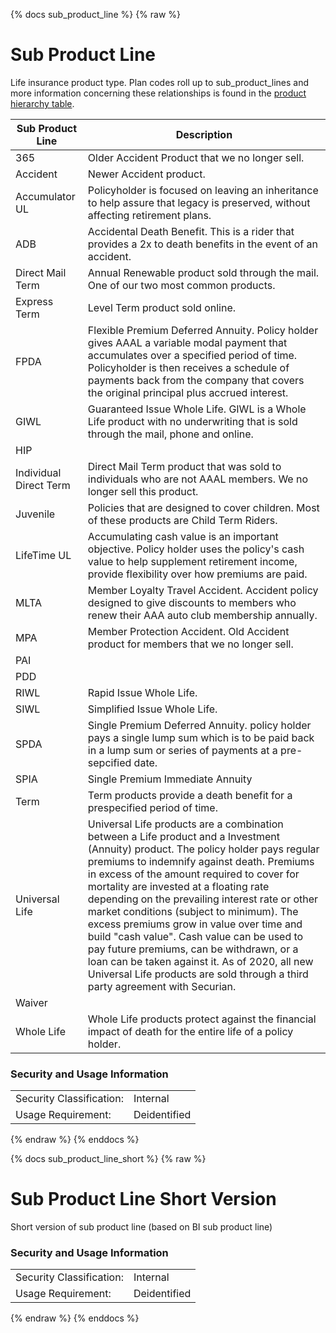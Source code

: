 {% docs sub_product_line %}
{% raw %}

# Sub Product Line

Life insurance product type. Plan codes roll up to sub_product_lines and
more information concerning these relationships is found in the
<a href="#!/source/source.data_platform.mde.product_hierarchy" target="_blank">product hierarchy table</a>.


| Sub Product Line       | Description                                                                                                                                                                                                                                                                                                                                                                                                                                                                                                                                                                                                                                             |
|------------------------|---------------------------------------------------------------------------------------------------------------------------------------------------------------------------------------------------------------------------------------------------------------------------------------------------------------------------------------------------------------------------------------------------------------------------------------------------------------------------------------------------------------------------------------------------------------------------------------------------------------------------------------------------------|
| 365                    | Older Accident Product that we no longer sell.                                                                                                                                                                                                                                                                                                                                                                                                                                                                                                                                                                                                          |
| Accident               | Newer Accident product.                                                                                                                                                                                                                                                                                                                                                                                                                                                                                                                                                                                                                                 |
| Accumulator UL         | Policyholder is focused on leaving an inheritance to help assure that legacy is preserved, without affecting retirement plans.                                                                                                                                                                                                                                                                                                                                                                                                                                                                                                                          |
| ADB                    | Accidental Death Benefit. This is a rider that provides a 2x to death benefits in the event of an accident.                                                                                                                                                                                                                                                                                                                                                                                                                                                                                                                                             |
| Direct Mail Term       | Annual Renewable product sold through the mail. One of our two most common products.                                                                                                                                                                                                                                                                                                                                                                                                                                                                                                                                                                    |
| Express Term           | Level Term product sold online.                                                                                                                                                                                                                                                                                                                                                                                                                                                                                                                                                                                                                         |
| FPDA                   | Flexible Premium Deferred Annuity. Policy holder gives AAAL a variable modal payment that accumulates over a specified period of time. Policyholder is then receives a schedule of payments back from the company that covers the original principal plus accrued interest.                                                                                                                                                                                                                                                                                                                                                                             |
| GIWL                   | Guaranteed Issue Whole Life. GIWL is a Whole Life product with no underwriting that is sold through the mail, phone and online.                                                                                                                                                                                                                                                                                                                                                                                                                                                                                                                         |
| HIP                    |                                                                                                                                                                                                                                                                                                                                                                                                                                                                                                                                                                                                                                                         |
| Individual Direct Term | Direct Mail Term product that was sold to individuals who are not AAAL members. We no longer sell this product.                                                                                                                                                                                                                                                                                                                                                                                                                                                                                                                                         |
| Juvenile               | Policies that are designed to cover children. Most of these products are Child Term Riders.                                                                                                                                                                                                                                                                                                                                                                                                                                                                                                                                                             |
| LifeTime UL            | Accumulating cash value is an important objective. Policy holder uses the policy's cash value to help supplement retirement income,  provide flexibility over how premiums are paid.                                                                                                                                                                                                                                                                                                                                                                                                                                                                    |
| MLTA                   | Member Loyalty Travel Accident. Accident policy designed to give discounts to members who renew their AAA auto club membership annually.                                                                                                                                                                                                                                                                                                                                                                                                                                                                                                                |
| MPA                    | Member Protection Accident. Old Accident product for members that we no longer sell.                                                                                                                                                                                                                                                                                                                                                                                                                                                                                                                                                                    |
| PAI                    |                                                                                                                                                                                                                                                                                                                                                                                                                                                                                                                                                                                                                                                         |
| PDD                    |                                                                                                                                                                                                                                                                                                                                                                                                                                                                                                                                                                                                                                                         |
| RIWL                   | Rapid Issue Whole Life.                                                                                                                                                                                                                                                                                                                                                                                                                                                                                                                                                                                                                                 |
| SIWL                   | Simplified Issue Whole Life.                                                                                                                                                                                                                                                                                                                                                                                                                                                                                                                                                                                                                            |
| SPDA                   | Single Premium Deferred Annuity. policy holder pays a single lump sum which is to be paid back in a lump sum or series of payments at a pre-sepcified date.                                                                                                                                                                                                                                                                                                                                                                                                                                                                                             |
| SPIA                   | Single Premium Immediate Annuity                                                                                                                                                                                                                                                                                                                                                                                                                                                                                                                                                                                                                        |
| Term                   | Term products provide a death benefit for a prespecified period of time.                                                                                                                                                                                                                                                                                                                                                                                                                                                                                                                                                                                |
| Universal Life         | Universal Life products are a combination between a Life product and a Investment (Annuity) product.  The policy holder pays regular premiums to indemnify against death. Premiums in excess of the amount required to cover for mortality are invested at a  floating rate depending on the prevailing interest rate  or other market conditions (subject to minimum).  The excess premiums grow in value over time and build "cash value". Cash value can be used to pay future premiums, can be withdrawn,  or a loan can be taken against it.   As of 2020, all new Universal Life products are sold through a third party agreement with Securian. |
| Waiver                 |                                                                                                                                                                                                                                                                                                                                                                                                                                                                                                                                                                                                                                                         |
| Whole Life             | Whole Life products protect against the financial impact of death for the entire life of a policy holder.                                                                                                                                                                                                                                                                                                                                                                                                                                                                                                                                               |


### Security and Usage Information
|     |     |
| --- | --- |
| Security Classification: | Internal |
| Usage Requirement:       | Deidentified |

{% endraw %}
{% enddocs %}

{% docs sub_product_line_short %}
{% raw %}

<a name="sub_product_line_short"></a>
# Sub Product Line Short Version

Short version of sub product line (based on BI sub product line)

### Security and Usage Information
|     |     |  
| --- | --- |
| Security Classification: | Internal |
| Usage Requirement:       | Deidentified |

{% endraw %}
{% enddocs %}
